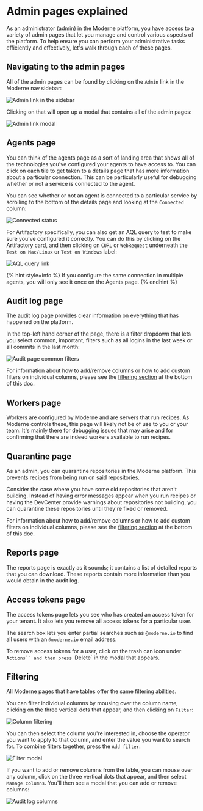 # Admin pages explained

As an administrator (admin) in the Moderne platform, you have access to a variety of admin pages that let you manage and control various aspects of the platform. To help ensure you can perform your administrative tasks efficiently and effectively, let's walk through each of these pages.

## Navigating to the admin pages

All of the admin pages can be found by clicking on the `Admin` link in the Moderne nav sidebar: 

![Admin link in the sidebar](/.gitbook/assets/admin-sidebar.png)

Clicking on that will open up a modal that contains all of the admin pages:

![Admin link modal](/.gitbook/assets/admin-page-modal.png)

## Agents page 

You can think of the agents page as a sort of landing area that shows all of the technologies you've configured your agents to have access to. You can click on each tile to get taken to a details page that has more information about a particular connection. This can be particularly useful for debugging whether or not a service is connected to the agent. 

You can see whether or not an agent is connected to a particular service by scrolling to the bottom of the details page and looking at the `Connected` column:

![Connected status](/.gitbook/assets/connected-col.png)

For Artifactory specifically, you can also get an AQL query to test to make sure you've configured it correctly. You can do this by clicking on the Artifactory card, and then clicking on `CURL` or `WebRequest` underneath the `Test on Mac/Linux` or `Test on Windows` label:

![AQL query link](/.gitbook/assets/artifactory-test.png)

{% hint style=info %}
If you configure the same connection in multiple agents, you will only see it once on the Agents page.
{% endhint %}

## Audit log page

The audit log page provides clear information on everything that has happened on the platform.

In the top-left hand corner of the page, there is a filter dropdown that lets you select common, important, filters such as all logins in the last week or all commits in the last month:

![Audit page common filters](/.gitbook/assets/audit-common.png)

For information about how to add/remove columns or how to add custom filters on individual columns, please see the [filtering section](#filtering) at the bottom of this doc.

## Workers page

Workers are configured by Moderne and are servers that run recipes. As Moderne controls these, this page will likely not be of use to you or your team. It's mainly there for debugging issues that may arise and for confirming that there are indeed workers available to run recipes.

## Quarantine page

As an admin, you can quarantine repositories in the Moderne platform. This prevents recipes from being run on said repositories.

Consider the case where you have some old repositories that aren't building. Instead of having error messages appear when you run recipes or having the DevCenter provide warnings about repositories not building, you can quarantine these repositories until they're fixed or removed.

For information about how to add/remove columns or how to add custom filters on individual columns, please see the [filtering section](#filtering) at the bottom of this doc.

## Reports page

The reports page is exactly as it sounds; it contains a list of detailed reports that you can download. These reports contain more information than you would obtain in the audit log. 

## Access tokens page

The access tokens page lets you see who has created an access token for your tenant. It also lets you remove all access tokens for a particular user.

The search box lets you enter partial searches such as `@moderne.io` to find all users with an `@moderne.io` email address.

To remove access tokens for a user, click on the trash can icon under `Actions`` and then press `Delete` in the modal that appears.

## Filtering

All Moderne pages that have tables offer the same filtering abilities.

You can filter individual columns by mousing over the column name, clicking on the three vertical dots that appear, and then clicking on `Filter`:

![Column filtering](/.gitbook/assets/col-filter.png)

You can then select the column you're interested in, choose the operator you want to apply to that column, and enter the value you want to search for. To combine filters together, press the `Add filter`.

![Filter modal](/.gitbook/assets/specific-filter.png)

If you want to add or remove columns from the table, you can mouse over any column, click on the three vertical dots that appear, and then select `Manage columns`. You'll then see a modal that you can add or remove columns: 

![Audit log columns](/.gitbook/assets/audit-log-columns.png)